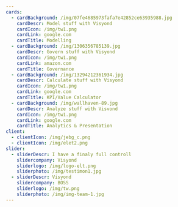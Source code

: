 ```yaml
---
cards:
  - cardBackground: /img/07fe4685973fafa7e42852ce63935988.jpg
    cardDescr: Model stuff with Visyond
    cardIcon: /img/tw1.png
    cardLink: google.com
    cardTitle: Modelling
  - cardBackground: /img/1306356785139.jpg
    cardDescr: Govern stuff with Visyond
    cardIcon: /img/tw1.png
    cardLink: amazon.com
    cardTitle: Governance
  - cardBackground: /img/13294212361934.jpg
    cardDescr: Calculate stuff with Visyond
    cardIcon: /img/tw1.png
    cardLink: google.com
    cardTitle: KPI/Value Calculator
  - cardBackground: /img/wallhaven-89.jpg
    cardDescr: Analyze stuff with Visvond
    cardIcon: /img/tw1.png
    cardLink: google.com
    cardTitle: Analytics & Presentation
client:
  - clientIcon: /img/jebg_c.png
  - clientIcon: /img/elet2.png
slider:
  - sliderDescr: I have a finaly full controll
    slidercompany: Visyond
    sliderlogo: /img/logo-elt.png
    sliderphoto: /img/testimon1.jpg
  - sliderDescr: Visyond
    slidercompany: BOSS
    sliderlogo: /img/tw.png
    sliderphoto: /img/img-team-1.jpg
---
```


